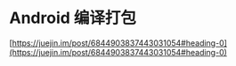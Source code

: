 # Android 编译打包

[https://juejin.im/post/6844903837443031054#heading-0](https://juejin.im/post/6844903837443031054#heading-0)



